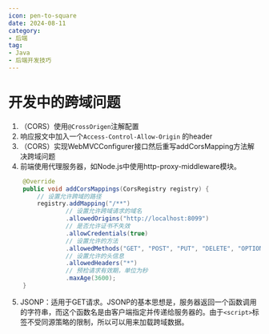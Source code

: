 ```yaml
---
icon: pen-to-square
date: 2024-08-11
category:
- 后端
tag:
- Java
- 后端开发技巧
---
```

# 开发中的跨域问题
1. （CORS）使用`@CrossOrigen`注解配置
2. 响应报文中加入一个`Access-Control-Allow-Origin` 的header
3. （CORS）实现WebMVCConfigurer接口然后重写addCorsMapping方法解决跨域问题
4. 前端使用代理服务器，如Node.js中使用http-proxy-middleware模块。
```java
    @Override
    public void addCorsMappings(CorsRegistry registry) {
        // 设置允许跨域的路径
        registry.addMapping("/**")
                // 设置允许跨域请求的域名
                .allowedOrigins("http://localhost:8099")
                // 是否允许证书不失效
                .allowCredentials(true)
                // 设置允许的方法
                .allowedMethods("GET", "POST", "PUT", "DELETE", "OPTIONS")
                // 设置允许的头信息
                .allowedHeaders("*")
                // 预检请求有效期，单位为秒
                .maxAge(3600);
    }
```
5. JSONP：适用于GET请求。JSONP的基本思想是，服务器返回一个函数调用的字符串，而这个函数名是由客户端指定并传递给服务器的。由于`<script>`标签不受同源策略的限制，所以可以用来加载跨域数据。